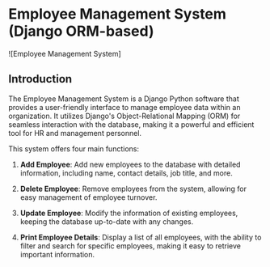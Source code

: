 # Employee Management System (Django ORM-based)

![Employee Management System]

## Introduction

The Employee Management System is a Django Python software that provides a user-friendly interface to manage employee data within an organization. It utilizes Django's Object-Relational Mapping (ORM) for seamless interaction with the database, making it a powerful and efficient tool for HR and management personnel.

This system offers four main functions:

1. **Add Employee**: Add new employees to the database with detailed information, including name, contact details, job title, and more.

2. **Delete Employee**: Remove employees from the system, allowing for easy management of employee turnover.

3. **Update Employee**: Modify the information of existing employees, keeping the database up-to-date with any changes.

4. **Print Employee Details**: Display a list of all employees, with the ability to filter and search for specific employees, making it easy to retrieve important information.

